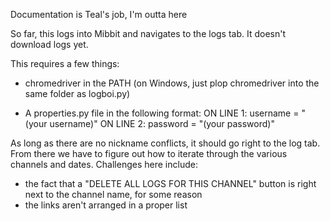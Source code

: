 Documentation is Teal's job, I'm outta here

So far, this logs into Mibbit and navigates to the logs tab. It doesn't download logs yet.

This requires a few things:

- chromedriver in the PATH (on Windows, just plop chromedriver into the same folder as logboi.py)

- A properties.py file in the following format:
ON LINE 1: username = "(your username)"
ON LINE 2: password = "(your password)"

As long as there are no nickname conflicts, it should go right to the log tab. From there we have to figure out how to iterate through the various channels and dates. Challenges here include:
- the fact that a "DELETE ALL LOGS FOR THIS CHANNEL" button is right next to the channel name, for some reason
- the links aren't arranged in a proper list
